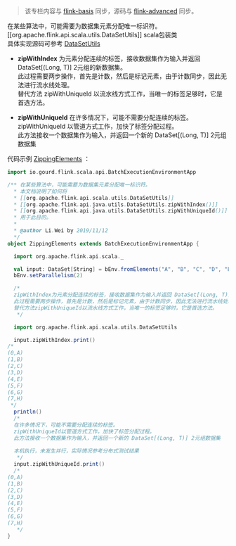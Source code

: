 
>该专栏内容与 [flink-basis](https://github.com/GourdErwa/review-notes/tree/master/framework/flink-basis) 同步，源码与 [flink-advanced](https://github.com/GourdErwa/flink-advanced) 同步。


在某些算法中，可能需要为数据集元素分配唯一标识符。[[org.apache.flink.api.scala.utils.DataSetUtils]] scala包装类  
具体实现源码可参考 [DataSetUtils](https://github.com/apache/flink/blob/master//flink-java/src/main/java/org/apache/flink/api/java/utils/DataSetUtils.java)

- **zipWithIndex**
为元素分配连续的标签，接收数据集作为输入并返回 DataSet[(Long, T)] 2元组的新数据集。  
此过程需要两步操作，首先是计数，然后是标记元素，由于计数同步，因此无法进行流水线处理。  
替代方法 zipWithUniqueId 以流水线方式工作，当唯一的标签足够时，它是首选方法。
  
- **zipWithUniqueId**
在许多情况下，可能不需要分配连续的标签。  
zipWithUniqueId 以管道方式工作，加快了标签分配过程。  
此方法接收一个数据集作为输入，并返回一个新的 DataSet[(Long, T)] 2元组数据集

代码示例 [ZippingElements](https://github.com/GourdErwa/flink-advanced/blob/master/src/main/scala/io/gourd/flink/scala/games/batch/ZippingElements.scala) ：  
```scala
import io.gourd.flink.scala.api.BatchExecutionEnvironmentApp

/** 在某些算法中，可能需要为数据集元素分配唯一标识符。
  * 本文档说明了如何将
  * [[org.apache.flink.api.scala.utils.DataSetUtils]]
  * [[org.apache.flink.api.java.utils.DataSetUtils.zipWithIndex()]]
  * [[org.apache.flink.api.java.utils.DataSetUtils.zipWithUniqueId()]]
  * 用于此目的。
  *
  * @author Li.Wei by 2019/11/12
  */
object ZippingElements extends BatchExecutionEnvironmentApp {

  import org.apache.flink.api.scala._

  val input: DataSet[String] = bEnv.fromElements("A", "B", "C", "D", "E", "F", "G", "H")
  bEnv.setParallelism(2)

  /*
  zipWithIndex为元素分配连续的标签，接收数据集作为输入并返回 DataSet[(Long, T)] 2元组的新数据集。
  此过程需要两步操作，首先是计数，然后是标记元素，由于计数同步，因此无法进行流水线处理。
  替代方法zipWithUniqueId以流水线方式工作，当唯一的标签足够时，它是首选方法。
   */

  import org.apache.flink.api.scala.utils.DataSetUtils

  input.zipWithIndex.print()
/*
(0,A)
(1,B)
(2,C)
(3,D)
(4,E)
(5,F)
(6,G)
(7,H)
 */
  println()
  /*
  在许多情况下，可能不需要分配连续的标签。
  zipWithUniqueId以管道方式工作，加快了标签分配过程。
  此方法接收一个数据集作为输入，并返回一个新的 DataSet[(Long, T)] 2元组数据集
  
  本机执行，未发生并行，实际情况参考分布式测试结果
   */
  input.zipWithUniqueId.print()
  /*
(0,A)
(1,B)
(2,C)
(3,D)
(4,E)
(5,F)
(6,G)
(7,H)
   */
}
```